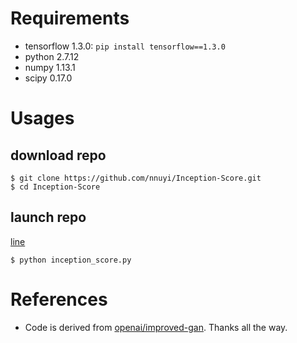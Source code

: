 # Requirements
  - tensorflow 1.3.0: `pip install tensorflow==1.3.0`
  - python 2.7.12
  - numpy 1.13.1
  - scipy 0.17.0
  
# Usages
## download repo
    $ git clone https://github.com/nnuyi/Inception-Score.git
    $ cd Inception-Score

## launch repo

[line](https://github.com/Ha0Tang/GestureGAN/blob/db5a420d2a3dce1e7f7b6d1a416f05daa0c6aea8/scripts/evaluation/IS/inception_score.py#L102)

    $ python inception_score.py

# References
  - Code is derived from [openai/improved-gan](https://github.com/openai/improved-gan). Thanks all the way.
  
